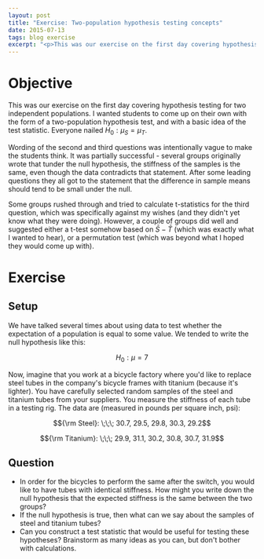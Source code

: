 ```yaml
---
layout: post
title: "Exercise: Two-population hypothesis testing concepts"
date: 2015-07-13
tags: blog exercise
excerpt: "<p>This was our exercise on the first day covering hypothesis testing for two independent populations. I wanted students to come up on their own with the form of a two-population hypothesis test, and with a basic idea of the test statistic. Everyone nailed $H_0: \\mu_S = \\mu_T$.</p>"
---
```


# Objective
This was our exercise on the first day covering hypothesis testing for two independent populations. I wanted students to come up on their own with the form of a two-population hypothesis test, and with a basic idea of the test statistic. Everyone nailed $H_0: \mu_S = \mu_T$.

Wording of the second and third questions was intentionally vague to make the students think. It was partially successful - several groups originally wrote that tunder the null hypothesis, the stiffness of the samples is the same, even though the data contradicts that statement. After some leading questions they all got to the statement that the difference in sample means should tend to be small under the null.

Some groups rushed through and tried to calculate t-statistics for the third question, which was specifically against my wishes (and they didn't yet know what they were doing). However, a couple of groups did well and suggested either a t-test somehow based on ${\bar S} - {\bar T}$ (which was exactly what I wanted to hear), or a permutation test (which was beyond what I hoped they would come up with).


# Exercise

## Setup
We have talked several times about using data to test whether the expectation of a population is equal to some value. We tended to write the null hypothesis like this:

$$H_0: \mu = 7$$

Now, imagine that you work at a bicycle factory where you'd like to replace steel tubes in the company's bicycle frames with titanium (because it's lighter). You have carefully selected random samples of the steel and titanium tubes from your suppliers. You measure the stiffness of each tube in a testing rig. The data are (measured in pounds per square inch, psi):

$${\rm Steel}: \;\;\; 30.7, 29.5, 29.8, 30.3, 29.2$$

$${\rm Titanium}: \;\;\; 29.9, 31.1, 30.2, 30.8, 30.7, 31.9$$

## Question

- In order for the bicycles to perform the same after the switch, you would like to have tubes with identical stiffness. How might you write down the null hypothesis that the expected stiffness is the same between the two groups?
- If the null hypothesis is true, then what can we say about the samples of steel and titanium tubes?
- Can you construct a test statistic that would be useful for testing these hypotheses? Brainstorm as many ideas as you can, but don't bother with calculations.